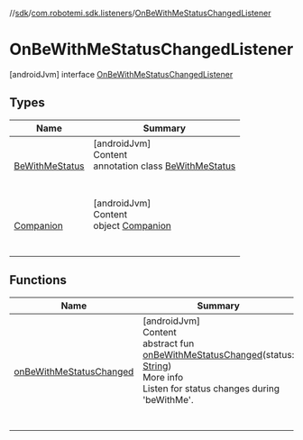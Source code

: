 //[sdk](../../../index.md)/[com.robotemi.sdk.listeners](../index.md)/[OnBeWithMeStatusChangedListener](index.md)



# OnBeWithMeStatusChangedListener  
 [androidJvm] interface [OnBeWithMeStatusChangedListener](index.md)   


## Types  
  
|  Name |  Summary | 
|---|---|
| <a name="com.robotemi.sdk.listeners/OnBeWithMeStatusChangedListener.BeWithMeStatus///PointingToDeclaration/"></a>[BeWithMeStatus](-be-with-me-status/index.md)| <a name="com.robotemi.sdk.listeners/OnBeWithMeStatusChangedListener.BeWithMeStatus///PointingToDeclaration/"></a>[androidJvm]  <br>Content  <br>annotation class [BeWithMeStatus](-be-with-me-status/index.md)  <br><br><br>|
| <a name="com.robotemi.sdk.listeners/OnBeWithMeStatusChangedListener.Companion///PointingToDeclaration/"></a>[Companion](-companion/index.md)| <a name="com.robotemi.sdk.listeners/OnBeWithMeStatusChangedListener.Companion///PointingToDeclaration/"></a>[androidJvm]  <br>Content  <br>object [Companion](-companion/index.md)  <br><br><br>|


## Functions  
  
|  Name |  Summary | 
|---|---|
| <a name="com.robotemi.sdk.listeners/OnBeWithMeStatusChangedListener/onBeWithMeStatusChanged/#kotlin.String/PointingToDeclaration/"></a>[onBeWithMeStatusChanged](on-be-with-me-status-changed.md)| <a name="com.robotemi.sdk.listeners/OnBeWithMeStatusChangedListener/onBeWithMeStatusChanged/#kotlin.String/PointingToDeclaration/"></a>[androidJvm]  <br>Content  <br>abstract fun [onBeWithMeStatusChanged](on-be-with-me-status-changed.md)(status: [String](https://kotlinlang.org/api/latest/jvm/stdlib/kotlin/-string/index.html))  <br>More info  <br>Listen for status changes during 'beWithMe'.  <br><br><br>|

